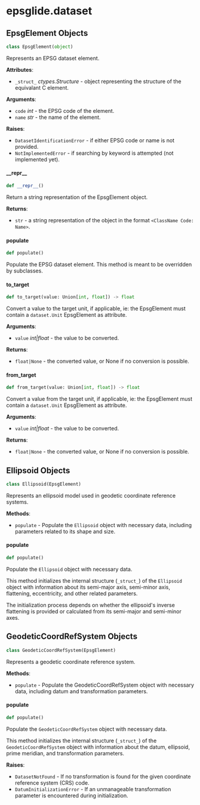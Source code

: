 <a id="epsglide.dataset"></a>

# epsglide.dataset

<a id="epsglide.dataset.EpsgElement"></a>

## EpsgElement Objects

```python
class EpsgElement(object)
```

Represents an EPSG dataset element.

**Attributes**:

- `_struct_` _ctypes.Structure_ - object representing the structure of the
  equivalant C element.
  

**Arguments**:

- `code` _int_ - the EPSG code of the element.
- `name` _str_ - the name of the element.
  

**Raises**:

- `DatasetIdentificationError` - if either EPSG code or name is not
  provided.
- `NotImplementedError` - if searching by keyword is attempted (not
  implemented yet).

<a id="epsglide.dataset.EpsgElement.__repr__"></a>

#### \_\_repr\_\_

```python
def __repr__()
```

Return a string representation of the EpsgElement object.

**Returns**:

- `str` - a string representation of the object in the format
  `<ClassName Code: Name>`.

<a id="epsglide.dataset.EpsgElement.populate"></a>

#### populate

```python
def populate()
```

Populate the EPSG dataset element. This method is meant to be
overridden by subclasses.

<a id="epsglide.dataset.EpsgElement.to_target"></a>

#### to\_target

```python
def to_target(value: Union[int, float]) -> float
```

Convert a value to the target unit, if applicable, ie: the
EpsgElement must contain a `dataset.Unit` EpsgElement as attribute.

**Arguments**:

- `value` _int|float_ - the value to be converted.
  

**Returns**:

- `float|None` - the converted value, or None if no conversion is
  possible.

<a id="epsglide.dataset.EpsgElement.from_target"></a>

#### from\_target

```python
def from_target(value: Union[int, float]) -> float
```

Convert a value from the target unit, if applicable, ie: the
EpsgElement must contain a `dataset.Unit` EpsgElement as attribute.

**Arguments**:

- `value` _int|float_ - the value to be converted.
  

**Returns**:

- `float|None` - the converted value, or None if no conversion is
  possible.

<a id="epsglide.dataset.Ellipsoid"></a>

## Ellipsoid Objects

```python
class Ellipsoid(EpsgElement)
```

Represents an ellipsoid model used in geodetic coordinate reference
systems.

**Methods**:

- `populate` - Populate the `Ellipsoid` object with necessary data,
  including parameters related to its shape and size.

<a id="epsglide.dataset.Ellipsoid.populate"></a>

#### populate

```python
def populate()
```

Populate the `Ellipsoid` object with necessary data.

This method initializes the internal structure (`_struct_`) of the
`Ellipsoid` object with information about its semi-major axis,
semi-minor axis, flattening, eccentricity, and other related
parameters.

The initialization process depends on whether the ellipsoid's
inverse flattening is provided or calculated from its semi-major
and semi-minor axes.

<a id="epsglide.dataset.GeodeticCoordRefSystem"></a>

## GeodeticCoordRefSystem Objects

```python
class GeodeticCoordRefSystem(EpsgElement)
```

Represents a geodetic coordinate reference system.

**Methods**:

- `populate` - Populate the GeodeticCoordRefSystem object with necessary
  data, including datum and transformation parameters.

<a id="epsglide.dataset.GeodeticCoordRefSystem.populate"></a>

#### populate

```python
def populate()
```

Populate the `GeodeticCoordRefSystem` object with necessary data.

This method initializes the internal structure (`_struct_`) of the
`GeodeticCoordRefSystem` object with information about the datum,
ellipsoid, prime meridian, and transformation parameters.

**Raises**:

- `DatasetNotFound` - If no transformation is found for the given
  coordinate reference system (CRS) code.
- `DatumInitializationError` - If an unmanageable transformation
  parameter is encountered during initialization.

